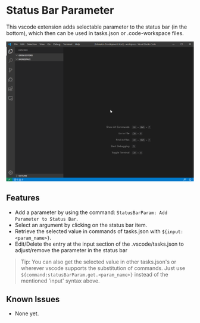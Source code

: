 # Status Bar Parameter

This vscode extension adds selectable parameter to the status bar (in the bottom), which then can be used in tasks.json or .code-workspace files.

![Demo](images/demo.gif)

## Features

* Add a parameter by using the command: `StatusBarParam: Add Parameter to Status Bar`.
* Select an argument by clicking on the status bar item.
* Retrieve the selected value in commands of tasks.json with `${input:<param_name>}`.
* Edit/Delete the entry at the input section of the .vscode/tasks.json to adjust/remove the parameter in the status bar

> Tip: You can also get the selected value in other tasks.json's or wherever vscode supports the substitution of commands. Just use `${command:statusBarParam.get.<param_name>}` instead of the mentioned 'input' syntax above.

## Known Issues

* None yet.